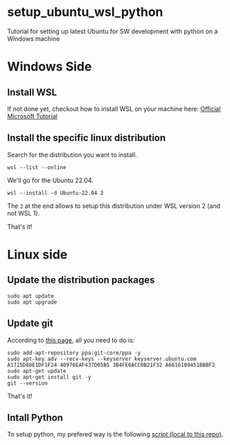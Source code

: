 # setup_ubuntu_wsl_python
Tutorial for setting up latest Ubuntu for SW development with python on a Windows machine

# Windows Side
## Install WSL
If not done yet, checkout how to install WSL on your machine here:
[Official Microsoft Tutorial](https://learn.microsoft.com/en-us/windows/wsl/install)

## Install the specific  linux distribution 
Search for the distribution you want to install.
```
wsl --list --online
```

We'll go for the Ubuntu 22.04.
```
wsl --install -d Ubuntu-22.04 2
```
The `2` at the end allows to setup this distribution under WSL version 2 (and not WSL 1).

That's it!

# Linux side
## Update the distribution packages
```
sudo apt update
sudo apt upgrade
```

## Update git
According to [this page](https://unix.stackexchange.com/questions/33617/how-can-i-update-to-a-newer-version-of-git-using-apt-get), all you need to do is:
```
sudo add-apt-repository ppa:git-core/ppa -y
sudo apt-key adv --recv-keys --keyserver keyserver.ubuntu.com A1715D88E1DF1F24 40976EAF437D05B5 3B4FE6ACC0B21F32 A6616109451BBBF2
sudo apt-get update
sudo apt-get install git -y
git --version
```

That's it!

## Intall Python
To setup python, my prefered way is the following [script (local to this repo)](scripts/install_python.sh).


